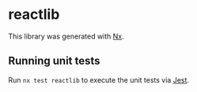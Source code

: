 # reactlib

This library was generated with [Nx](https://nx.dev).

## Running unit tests

Run `nx test reactlib` to execute the unit tests via [Jest](https://jestjs.io).
